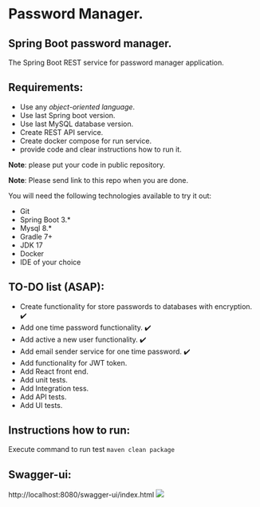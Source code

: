 # Password Manager.

## Spring Boot password manager.

The Spring Boot REST service for password manager application.

## Requirements:

- Use any *object-oriented language*.
- Use last Spring boot version.
- Use last MySQL database version.
- Create REST API service.
- Create docker compose for run service.
- provide code and clear instructions how to run it.

**Note**: please put your code in public repository.

**Note**: Please send link to this repo when you are done.

You will need the following technologies available to try it out:

* Git
* Spring Boot 3.*
* Mysql 8.*
* Gradle 7+
* JDK 17
* Docker
* IDE of your choice

## TO-DO list (ASAP):

- Create functionality for store passwords to databases with encryption. ✔️
- Add one time password functionality. ✔️
- Add active a new user functionality. ✔️
- Add email sender service for one time password.  ✔️
- Add functionality for JWT token.
- Add React front end.
- Add unit tests. 
- Add Integration tess.
- Add API tests. 
- Add UI tests.


## Instructions how to run:

Execute command
to run test ```maven clean package```

## Swagger-ui:
http://localhost:8080/swagger-ui/index.html
![](https://i.postimg.cc/bwsGyd5K/218014eb-92fc-4c14-b5a9-e9834813deb8.png)
